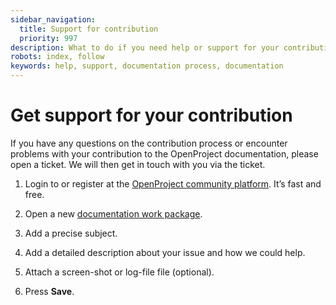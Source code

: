 ```yaml
---
sidebar_navigation:
  title: Support for contribution
  priority: 997
description: What to do if you need help or support for your contribution
robots: index, follow
keywords: help, support, documentation process, documentation
---
```


# Get support for your contribution

If you have any questions on the contribution process or encounter problems with your contribution to the OpenProject documentation, please open a ticket. We will then get in touch with you via the ticket.

1. Login to or register at the [OpenProject community platform](https://community.openproject.org/login). It’s fast and free.

2. Open a new [documentation work package]( https://community.openproject.org/projects/openproject/work_packages/new?type=69).

3. Add a precise subject.

4. Add a detailed description about your issue and how we could help.

5. Attach a screen-shot or log-file file (optional).

6. Press **Save**.